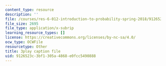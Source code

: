 ```yaml
---
content_type: resource
description: ''
file: /courses/res-6-012-introduction-to-probability-spring-2018/9126523c3bf1305a4868e0fcc5490888_Hmm9IqosCv4.srt
file_size: 2695
file_type: application/x-subrip
learning_resource_types: []
license: https://creativecommons.org/licenses/by-nc-sa/4.0/
ocw_type: OCWFile
resourcetype: Other
title: 3play caption file
uid: 9126523c-3bf1-305a-4868-e0fcc5490888
---
```

